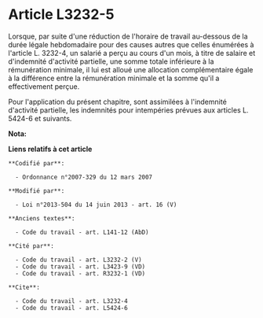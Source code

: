 # Article L3232-5

Lorsque, par suite d'une réduction de l'horaire de travail au-dessous de la durée légale hebdomadaire pour des causes autres
que celles énumérées à l'article L. 3232-4, un salarié a perçu au cours d'un mois, à titre de salaire et d'indemnité
d'activité partielle, une somme totale inférieure à la rémunération minimale, il lui est alloué une allocation complémentaire
égale à la différence entre la rémunération minimale et la somme qu'il a effectivement perçue. 

Pour l'application du présent chapitre, sont assimilées à l'indemnité d'activité partielle, les indemnités pour intempéries
prévues aux articles L. 5424-6 et suivants.

**Nota:**



**Liens relatifs à cet article**

	**Codifié par**:

	  - Ordonnance n°2007-329 du 12 mars 2007

	**Modifié par**:

	  - Loi n°2013-504 du 14 juin 2013 - art. 16 (V)

	**Anciens textes**:

	  - Code du travail - art. L141-12 (AbD)

	**Cité par**:

	  - Code du travail - art. L3232-2 (V)
	  - Code du travail - art. L3423-9 (VD)
	  - Code du travail - art. R3232-1 (VD)

	**Cite**:

	  - Code du travail - art. L3232-4
	  - Code du travail - art. L5424-6
